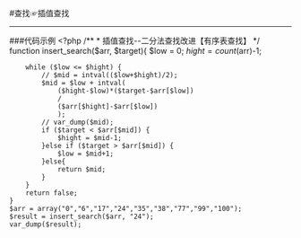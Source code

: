 #查找☞插值查找
***
###代码示例
	<?php
	/**
	 * 插值查找--二分法查找改进【有序表查找】
	 */
	function insert_search($arr, $target){
		$low = 0;
		$hight = count($arr)-1;
	
		while ($low <= $hight) {
			// $mid = intval(($low+$hight)/2);
			$mid = $low + intval(
				($hight-$low)*($target-$arr[$low])
				/
				($arr[$hight]-$arr[$low])
				);
			// var_dump($mid);
			if ($target < $arr[$mid]) {
				$hight = $mid-1;
			}else if ($target > $arr[$mid]) {
				$low = $mid+1;
			}else{
				return $mid;
			}			
		}
		return false;
	}
	$arr = array("0","6","17","24","35","38","77","99","100");
	$result = insert_search($arr, "24");
	var_dump($result);